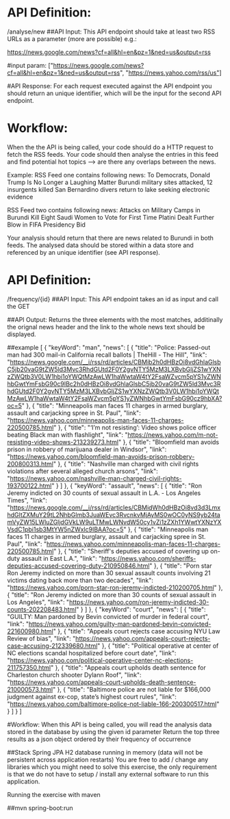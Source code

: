 #  API Definition:
/analyse/new
##API Input:
This API endpoint should take at least two RSS URLs as a parameter (more are possible) e.g.:

https://news.google.com/news?cf=all&hl=en&pz=1&ned=us&output=rss

#input param:
["https://news.google.com/news?cf=all&hl=en&pz=1&ned=us&output=rss", "https://news.yahoo.com/rss/us"]

#API Response:
For each request executed against the API endpoint you should return an unique identifier, which will be the input for the second API endpoint.

# Workflow:
When the the API is being called, your code should do a HTTP request to fetch the RSS feeds. Your code should then analyse the entries in this feed and find potential hot topics --> are there any overlaps between the news.

Example:
RSS Feed one contains following news: To Democrats, Donald Trump Is No Longer a Laughing Matter Burundi military sites attacked, 12 insurgents killed San Bernardino divers return to lake seeking electronic evidence

RSS Feed two contains following news: Attacks on Military Camps in Burundi Kill Eight Saudi Women to Vote for First Time Platini Dealt Further Blow in FIFA Presidency Bid

Your analysis should return that there are news related to Burundi in both feeds. The analysed data should be stored within a data store and referenced by an unique identifier (see API response).

# API Definition:
/frequency/{id}
##API Input:
This API endpoint takes an id as input and call the GET 

##API Output:
Returns the three elements with the most matches, additinally the orignal news header and the link to the whole news text should be displayed.

##example 
[
    {
        "keyWord": "man",
        "news": [
            {
                "title": "Police: Passed-out man had 300 mail-in California recall ballots | TheHill - The Hill",
                "link": "https://news.google.com/__i/rss/rd/articles/CBMib2h0dHBzOi8vdGhlaGlsbC5jb20vaG9tZW5ld3Mvc3RhdGUtd2F0Y2gvNTY5MzM3LXBvbGljZS1wYXNzZWQtb3V0LW1hbi1oYWQtMzAwLW1haWwtaW4tY2FsaWZvcm5pYS1yZWNhbGwtYmFsbG90c9IBc2h0dHBzOi8vdGhlaGlsbC5jb20vaG9tZW5ld3Mvc3RhdGUtd2F0Y2gvNTY5MzM3LXBvbGljZS1wYXNzZWQtb3V0LW1hbi1oYWQtMzAwLW1haWwtaW4tY2FsaWZvcm5pYS1yZWNhbGwtYmFsbG90cz9hbXA?oc=5"
            },
            {
                "title": "Minneapolis man faces 11 charges in armed burglary, assault and carjacking spree in St. Paul",
                "link": "https://news.yahoo.com/minneapolis-man-faces-11-charges-220500785.html"
            },
            {
                "title": "‘I’m not resisting’: Video shows police officer beating Black man with flashlight",
                "link": "https://news.yahoo.com/m-not-resisting-video-shows-213239273.html"
            },
            {
                "title": "Bloomfield man avoids prison in robbery of marijuana dealer in Windsor",
                "link": "https://news.yahoo.com/bloomfield-man-avoids-prison-robbery-200800313.html"
            },
            {
                "title": "Nashville man charged with civil rights violations after several alleged church arsons",
                "link": "https://news.yahoo.com/nashville-man-charged-civil-rights-193700122.html"
            }
        ]
    },
    {
        "keyWord": "assault",
        "news": [
            {
                "title": "Ron Jeremy indicted on 30 counts of sexual assault in L.A. - Los Angeles Times",
                "link": "https://news.google.com/__i/rss/rd/articles/CBMidWh0dHBzOi8vd3d3LmxhdGltZXMuY29tL2NhbGlmb3JuaWEvc3RvcnkvMjAyMS0wOC0yNS9yb24tamVyZW15LWluZGljdGVkLW9uLTMwLWNvdW50cy1vZi1zZXh1YWwtYXNzYXVsdC1pbi1sb3MtYW5nZWxlc9IBAA?oc=5"
            },
            {
                "title": "Minneapolis man faces 11 charges in armed burglary, assault and carjacking spree in St. Paul",
                "link": "https://news.yahoo.com/minneapolis-man-faces-11-charges-220500785.html"
            },
            {
                "title": "Sheriff's deputies accused of covering up on-duty assault in East L.A.",
                "link": "https://news.yahoo.com/sheriffs-deputies-accused-covering-duty-210950846.html"
            },
            {
                "title": "Porn star Ron Jeremy indicted on more than 30 sexual assault counts involving 21 victims dating back more than two decades",
                "link": "https://news.yahoo.com/porn-star-ron-jeremy-indicted-210200705.html"
            },
            {
                "title": "Ron Jeremy indicted on more than 30 counts of sexual assault in Los Angeles",
                "link": "https://news.yahoo.com/ron-jeremy-indicted-30-counts-202208483.html"
            }
        ]
    },
    {
        "keyWord": "court",
        "news": [
            {
                "title": "GUILTY: Man pardoned by Bevin convicted of murder in federal court",
                "link": "https://news.yahoo.com/guilty-man-pardoned-bevin-convicted-221600980.html"
            },
            {
                "title": "Appeals court rejects case accusing NYU Law Review of bias",
                "link": "https://news.yahoo.com/appeals-court-rejects-case-accusing-212339680.html"
            },
            {
                "title": "Political operative at center of NC elections scandal hospitalized before court date",
                "link": "https://news.yahoo.com/political-operative-center-nc-elections-211757350.html"
            },
            {
                "title": "Appeals court upholds death sentence for Charleston church shooter Dylann Roof",
                "link": "https://news.yahoo.com/appeals-court-upholds-death-sentence-210000573.html"
            },
            {
                "title": "Baltimore police are not liable for $166,000 judgment against ex-cop, state’s highest court rules",
                "link": "https://news.yahoo.com/baltimore-police-not-liable-166-200300517.html"
            }
        ]
    }
]

#Workflow:
When this API is being called, you will read the analysis data stored in the database by using the given id parameter Return the top three results as a json object ordered by their frequency of occurrence

##Stack
Spring JPA H2 database running in memory (data will not be persistent across application restarts) You are free to add / change any libraries which you might need to solve this exercise, the only requirement is that we do not have to setup / install any external software to run this application.

Running the exercise with maven

##mvn spring-boot:run